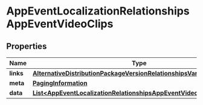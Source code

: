 

# AppEventLocalizationRelationshipsAppEventVideoClips


## Properties

| Name | Type | Description | Notes |
|------------ | ------------- | ------------- | -------------|
|**links** | [**AlternativeDistributionPackageVersionRelationshipsVariantsLinks**](AlternativeDistributionPackageVersionRelationshipsVariantsLinks.md) |  |  [optional] |
|**meta** | [**PagingInformation**](PagingInformation.md) |  |  [optional] |
|**data** | [**List&lt;AppEventLocalizationRelationshipsAppEventVideoClipsDataInner&gt;**](AppEventLocalizationRelationshipsAppEventVideoClipsDataInner.md) |  |  [optional] |




